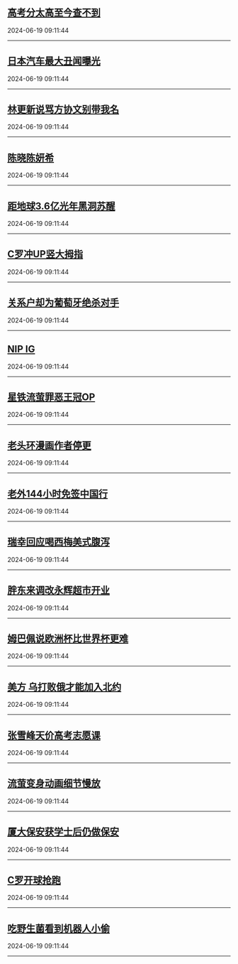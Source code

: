 ## [高考分太高至今查不到](https://search.bilibili.com/all?vt=36849326&keyword=%E9%AB%98%E8%80%83%E5%88%86%E5%A4%AA%E9%AB%98%E8%87%B3%E4%BB%8A%E6%9F%A5%E4%B8%8D%E5%88%B0&order=click)

2024-06-19 09:11:44

---
## [日本汽车最大丑闻曝光](https://search.bilibili.com/all?vt=36849326&keyword=%E6%97%A5%E6%9C%AC%E6%B1%BD%E8%BD%A6%E6%9C%80%E5%A4%A7%E4%B8%91%E9%97%BB%E6%9B%9D%E5%85%89&order=click)

2024-06-19 09:11:44

---
## [林更新说骂方协文别带我名](https://search.bilibili.com/all?vt=36849326&keyword=%E6%9E%97%E6%9B%B4%E6%96%B0%E8%AF%B4%E9%AA%82%E6%96%B9%E5%8D%8F%E6%96%87%E5%88%AB%E5%B8%A6%E6%88%91%E5%90%8D&order=click)

2024-06-19 09:11:44

---
## [陈晓陈妍希](https://search.bilibili.com/all?vt=36849326&keyword=%E9%99%88%E6%99%93%E9%99%88%E5%A6%8D%E5%B8%8C&order=click)

2024-06-19 09:11:44

---
## [距地球3.6亿光年黑洞苏醒](https://search.bilibili.com/all?vt=36849326&keyword=%E8%B7%9D%E5%9C%B0%E7%90%833.6%E4%BA%BF%E5%85%89%E5%B9%B4%E9%BB%91%E6%B4%9E%E8%8B%8F%E9%86%92&order=click)

2024-06-19 09:11:44

---
## [C罗冲UP竖大拇指](https://search.bilibili.com/all?vt=36849326&keyword=C%E7%BD%97%E5%86%B2UP%E7%AB%96%E5%A4%A7%E6%8B%87%E6%8C%87&order=click)

2024-06-19 09:11:44

---
## [关系户却为葡萄牙绝杀对手](https://search.bilibili.com/all?vt=36849326&keyword=%E5%85%B3%E7%B3%BB%E6%88%B7%E5%8D%B4%E4%B8%BA%E8%91%A1%E8%90%84%E7%89%99%E7%BB%9D%E6%9D%80%E5%AF%B9%E6%89%8B&order=click)

2024-06-19 09:11:44

---
## [NIP IG](https://search.bilibili.com/all?vt=36849326&keyword=NIP+IG&order=click)

2024-06-19 09:11:44

---
## [星铁流萤罪恶王冠OP](https://search.bilibili.com/all?vt=36849326&keyword=%E6%98%9F%E9%93%81%E6%B5%81%E8%90%A4%E7%BD%AA%E6%81%B6%E7%8E%8B%E5%86%A0OP&order=click)

2024-06-19 09:11:44

---
## [老头环漫画作者停更](https://search.bilibili.com/all?vt=36849326&keyword=%E8%80%81%E5%A4%B4%E7%8E%AF%E6%BC%AB%E7%94%BB%E4%BD%9C%E8%80%85%E5%81%9C%E6%9B%B4&order=click)

2024-06-19 09:11:44

---
## [老外144小时免签中国行](https://search.bilibili.com/all?vt=36849326&keyword=%E8%80%81%E5%A4%96144%E5%B0%8F%E6%97%B6%E5%85%8D%E7%AD%BE%E4%B8%AD%E5%9B%BD%E8%A1%8C&order=click)

2024-06-19 09:11:44

---
## [瑞幸回应喝西梅美式腹泻](https://search.bilibili.com/all?vt=36849326&keyword=%E7%91%9E%E5%B9%B8%E5%9B%9E%E5%BA%94%E5%96%9D%E8%A5%BF%E6%A2%85%E7%BE%8E%E5%BC%8F%E8%85%B9%E6%B3%BB&order=click)

2024-06-19 09:11:44

---
## [胖东来调改永辉超市开业](https://search.bilibili.com/all?vt=36849326&keyword=%E8%83%96%E4%B8%9C%E6%9D%A5%E8%B0%83%E6%94%B9%E6%B0%B8%E8%BE%89%E8%B6%85%E5%B8%82%E5%BC%80%E4%B8%9A&order=click)

2024-06-19 09:11:44

---
## [姆巴佩说欧洲杯比世界杯更难](https://search.bilibili.com/all?vt=36849326&keyword=%E5%A7%86%E5%B7%B4%E4%BD%A9%E8%AF%B4%E6%AC%A7%E6%B4%B2%E6%9D%AF%E6%AF%94%E4%B8%96%E7%95%8C%E6%9D%AF%E6%9B%B4%E9%9A%BE&order=click)

2024-06-19 09:11:44

---
## [美方 乌打败俄才能加入北约](https://search.bilibili.com/all?vt=36849326&keyword=%E7%BE%8E%E6%96%B9+%E4%B9%8C%E6%89%93%E8%B4%A5%E4%BF%84%E6%89%8D%E8%83%BD%E5%8A%A0%E5%85%A5%E5%8C%97%E7%BA%A6&order=click)

2024-06-19 09:11:44

---
## [张雪峰天价高考志愿课](https://search.bilibili.com/all?vt=36849326&keyword=%E5%BC%A0%E9%9B%AA%E5%B3%B0%E5%A4%A9%E4%BB%B7%E9%AB%98%E8%80%83%E5%BF%97%E6%84%BF%E8%AF%BE&order=click)

2024-06-19 09:11:44

---
## [流萤变身动画细节慢放](https://search.bilibili.com/all?vt=36849326&keyword=%E6%B5%81%E8%90%A4%E5%8F%98%E8%BA%AB%E5%8A%A8%E7%94%BB%E7%BB%86%E8%8A%82%E6%85%A2%E6%94%BE&order=click)

2024-06-19 09:11:44

---
## [厦大保安获学士后仍做保安](https://search.bilibili.com/all?vt=36849326&keyword=%E5%8E%A6%E5%A4%A7%E4%BF%9D%E5%AE%89%E8%8E%B7%E5%AD%A6%E5%A3%AB%E5%90%8E%E4%BB%8D%E5%81%9A%E4%BF%9D%E5%AE%89&order=click)

2024-06-19 09:11:44

---
## [C罗开球抢跑](https://search.bilibili.com/all?vt=36849326&keyword=C%E7%BD%97%E5%BC%80%E7%90%83%E6%8A%A2%E8%B7%91&order=click)

2024-06-19 09:11:44

---
## [吃野生菌看到机器人小偷](https://search.bilibili.com/all?vt=36849326&keyword=%E5%90%83%E9%87%8E%E7%94%9F%E8%8F%8C%E7%9C%8B%E5%88%B0%E6%9C%BA%E5%99%A8%E4%BA%BA%E5%B0%8F%E5%81%B7&order=click)

2024-06-19 09:11:44

---
